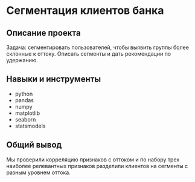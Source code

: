 # Сегментация клиентов банка

## Описание проекта
Задача: сегментировать пользователей, чтобы выявить группы более склонные к оттоку. Описать сегменты и дать рекомендации по удержанию.
## Навыки и инструменты

- python
- pandas
- numpy
- matplotlib
- seaborn
- statsmodels
## Общий вывод
Мы проверили корреляцию признаков с оттоком и по набору трех наиболее релевантных признаков разделили клиентов на сегменты с разным уровнем оттока.
